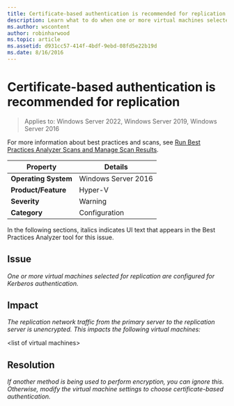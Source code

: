 ```yaml
---
title: Certificate-based authentication is recommended for replication
description: Learn what to do when one or more virtual machines selected for replication are configured for Kerberos authentication.
ms.author: wscontent
author: robinharwood
ms.topic: article
ms.assetid: d931cc57-414f-4bdf-9ebd-08fd5e22b19d
ms.date: 8/16/2016
---
```

# Certificate-based authentication is recommended for replication

>Applies to: Windows Server 2022, Windows Server 2019, Windows Server 2016

For more information about best practices and scans, see [Run Best Practices Analyzer Scans and Manage Scan Results](/previous-versions/windows/it-pro/windows-server-2012-R2-and-2012/hh831400(v=ws.11)).

|Property|Details|
|-|-|
|**Operating System**|Windows Server 2016|
|**Product/Feature**|Hyper-V|
|**Severity**|Warning|
|**Category**|Configuration|

In the following sections, italics indicates UI text that appears in the Best Practices Analyzer tool for this issue.

## **Issue**
*One or more virtual machines selected for replication are configured for Kerberos authentication.*

## **Impact**
*The replication network traffic from the primary server to the replication server is unencrypted. This impacts the following virtual machines:*

\<list of virtual machines>

## **Resolution**
*If another method is being used to perform encryption, you can ignore this. Otherwise, modify the virtual machine settings to choose certificate-based authentication.*

